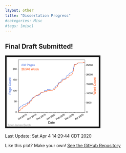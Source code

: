 ```yaml
---
layout: other
title: "Dissertation Progress"
#categories: Misc
#tags: [misc]
---
```


## Final Draft Submitted!

<img src="/blogimages/dissertationProgress.png" alt="" class="center" border="5" style="width:60%;"/>

Last Update: Sat Apr  4 14:29:44 CDT 2020

Like this plot? Make your own! [See the GitHub Repository](https://github.com/tjburch/latex-progress-tracker)
